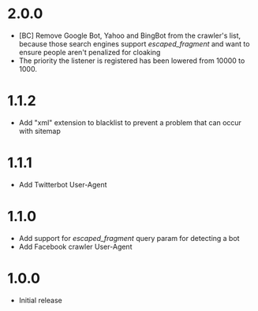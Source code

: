 # 2.0.0

* [BC] Remove Google Bot, Yahoo and BingBot from the crawler's list, because those search engines
support _escaped_fragment_ and want to ensure people aren't penalized for cloaking
* The priority the listener is registered has been lowered from 10000 to 1000.

# 1.1.2

* Add "xml" extension to blacklist to prevent a problem that can occur with sitemap

# 1.1.1

* Add Twitterbot User-Agent

# 1.1.0

* Add support for _escaped_fragment_ query param for detecting a bot
* Add Facebook crawler User-Agent

# 1.0.0

* Initial release
